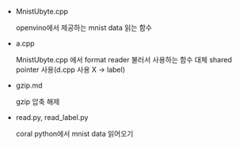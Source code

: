 - MnistUbyte.cpp

	openvino에서 제공하는 mnist data 읽는 함수

- a.cpp

	MnistUbyte.cpp 에서 format reader 불러서 사용하는 함수 대체
	shared pointer 사용(d.cpp 사용 X -> label)

- gzip.md

	gzip 압축 해제

- read.py, read_label.py

	coral python에서 mnist data 읽어오기 



